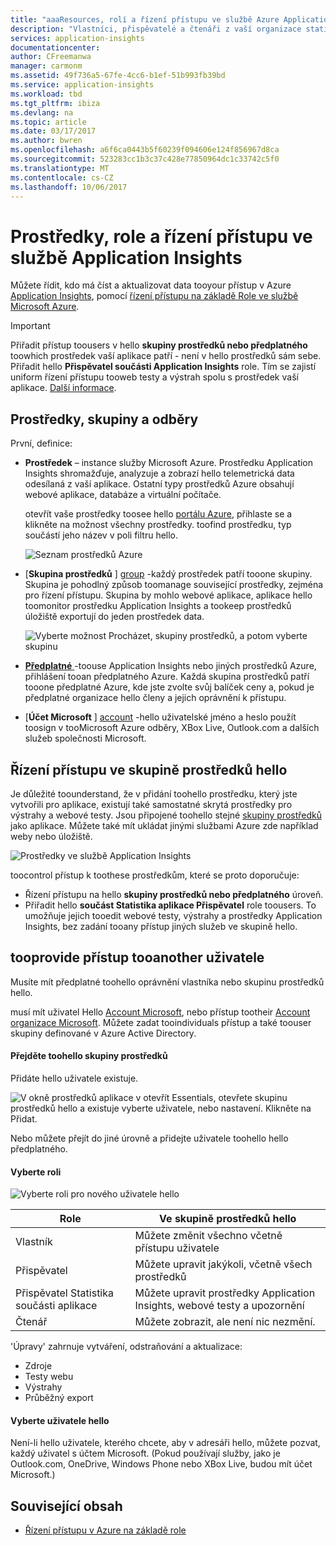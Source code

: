 ```yaml
---
title: "aaaResources, rolí a řízení přístupu ve službě Azure Application Insights | Microsoft Docs"
description: "Vlastníci, přispěvatelé a čtenáři z vaší organizace statistiky."
services: application-insights
documentationcenter: 
author: CFreemanwa
manager: carmonm
ms.assetid: 49f736a5-67fe-4cc6-b1ef-51b993fb39bd
ms.service: application-insights
ms.workload: tbd
ms.tgt_pltfrm: ibiza
ms.devlang: na
ms.topic: article
ms.date: 03/17/2017
ms.author: bwren
ms.openlocfilehash: a6f6ca0443b5f60239f094606e124f856967d8ca
ms.sourcegitcommit: 523283cc1b3c37c428e77850964dc1c33742c5f0
ms.translationtype: MT
ms.contentlocale: cs-CZ
ms.lasthandoff: 10/06/2017
---
```

# <a name="resources-roles-and-access-control-in-application-insights"></a>Prostředky, role a řízení přístupu ve službě Application Insights
Můžete řídit, kdo má číst a aktualizovat data tooyour přístup v Azure [Application Insights][start], pomocí [řízení přístupu na základě Role ve službě Microsoft Azure](../active-directory/role-based-access-control-configure.md).

> [!IMPORTANT]
> Přiřadit přístup toousers v hello **skupiny prostředků nebo předplatného** toowhich prostředek vaší aplikace patří - není v hello prostředků sám sebe. Přiřadit hello **Přispěvatel součásti Application Insights** role. Tím se zajistí uniform řízení přístupu tooweb testy a výstrah spolu s prostředek vaší aplikace. [Další informace](#access).
> 
> 

## <a name="resources-groups-and-subscriptions"></a>Prostředky, skupiny a odběry
První, definice:

* **Prostředek** – instance služby Microsoft Azure. Prostředku Application Insights shromažďuje, analyzuje a zobrazí hello telemetrická data odesílaná z vaší aplikace.  Ostatní typy prostředků Azure obsahují webové aplikace, databáze a virtuální počítače.
  
    otevřít vaše prostředky toosee hello [portálu Azure][portal], přihlaste se a klikněte na možnost všechny prostředky. toofind prostředku, typ součástí jeho název v poli filtru hello.
  
    ![Seznam prostředků Azure](./media/app-insights-resources-roles-access-control/10-browse.png)

<a name="resource-group"></a>

* [**Skupina prostředků** ] [ group] -každý prostředek patří tooone skupiny. Skupina je pohodlný způsob toomanage související prostředky, zejména pro řízení přístupu. Skupina by mohlo webové aplikace, aplikace hello toomonitor prostředku Application Insights a tookeep prostředků úložiště exportují do jeden prostředek data.

    ![Vyberte možnost Procházet, skupiny prostředků, a potom vyberte skupinu](./media/app-insights-resources-roles-access-control/11-group.png)

* [**Předplatné** ](https://manage.windowsazure.com) -toouse Application Insights nebo jiných prostředků Azure, přihlášení tooan předplatného Azure. Každá skupina prostředků patří tooone předplatné Azure, kde jste zvolte svůj balíček ceny a, pokud je předplatné organizace hello členy a jejich oprávnění k přístupu.
* [**Účet Microsoft** ] [ account] -hello uživatelské jméno a heslo použít toosign v tooMicrosoft Azure odběry, XBox Live, Outlook.com a dalších služeb společnosti Microsoft.

## <a name="access"></a>Řízení přístupu ve skupině prostředků hello
Je důležité toounderstand, že v přidání toohello prostředku, který jste vytvořili pro aplikace, existují také samostatné skrytá prostředky pro výstrahy a webové testy. Jsou připojené toohello stejné [skupiny prostředků](#resource-group) jako aplikace. Můžete také mít ukládat jinými službami Azure zde například weby nebo úložiště.

![Prostředky ve službě Application Insights](./media/app-insights-resources-roles-access-control/00-resources.png)

toocontrol přístup k toothese prostředkům, které se proto doporučuje:

* Řízení přístupu na hello **skupiny prostředků nebo předplatného** úroveň.
* Přiřadit hello **součást Statistika aplikace Přispěvatel** role toousers. To umožňuje jejich tooedit webové testy, výstrahy a prostředky Application Insights, bez zadání tooany přístup jiných služeb ve skupině hello.

## <a name="tooprovide-access-tooanother-user"></a>tooprovide přístup tooanother uživatele
Musíte mít předplatné toohello oprávnění vlastníka nebo skupinu prostředků hello.

musí mít uživatel Hello [Account Microsoft][account], nebo přístup tootheir [Account organizace Microsoft](../active-directory/sign-up-organization.md). Můžete zadat tooindividuals přístup a také toouser skupiny definované v Azure Active Directory.

#### <a name="navigate-toohello-resource-group"></a>Přejděte toohello skupiny prostředků
Přidáte hello uživatele existuje.

![V okně prostředků aplikace v otevřít Essentials, otevřete skupinu prostředků hello a existuje vyberte uživatele, nebo nastavení. Klikněte na Přidat.](./media/app-insights-resources-roles-access-control/01-add-user.png)

Nebo můžete přejít do jiné úrovně a přidejte uživatele toohello hello předplatného.

#### <a name="select-a-role"></a>Vyberte roli
![Vyberte roli pro nového uživatele hello](./media/app-insights-resources-roles-access-control/03-role.png)

| Role | Ve skupině prostředků hello |
| --- | --- |
| Vlastník |Můžete změnit všechno včetně přístupu uživatele |
| Přispěvatel |Můžete upravit jakýkoli, včetně všech prostředků |
| Přispěvatel Statistika součásti aplikace |Můžete upravit prostředky Application Insights, webové testy a upozornění |
| Čtenář |Můžete zobrazit, ale není nic nezmění. |

'Úpravy' zahrnuje vytváření, odstraňování a aktualizace:

* Zdroje
* Testy webu
* Výstrahy
* Průběžný export

#### <a name="select-hello-user"></a>Vyberte uživatele hello

Není-li hello uživatele, kterého chcete, aby v adresáři hello, můžete pozvat, každý uživatel s účtem Microsoft.
(Pokud používají služby, jako je Outlook.com, OneDrive, Windows Phone nebo XBox Live, budou mít účet Microsoft.)

## <a name="related-content"></a>Související obsah

* [Řízení přístupu v Azure na základě role](../active-directory/role-based-access-control-configure.md)

<!--Link references-->

[account]: https://account.microsoft.com
[group]: ../azure-resource-manager/resource-group-overview.md
[portal]: https://portal.azure.com/
[start]: app-insights-overview.md
